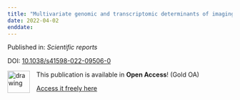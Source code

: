 ```yaml
---
title: "Multivariate genomic and transcriptomic determinants of imaging-derived personalized therapeutic needs in Parkinson's disease."
date: 2022-04-02
enddate:
---
```


Published in: *Scientific reports*

DOI: [10.1038/s41598-022-09506-0](https://doi.org/10.1038/s41598-022-09506-0)

<img src="https://upload.wikimedia.org/wikipedia/commons/thumb/7/77/Open_Access_logo_PLoS_transparent.svg/800px-Open_Access_logo_PLoS_transparent.svg.png" alt="drawing" width="50" align="left"/> &nbsp;&nbsp;&nbsp;This publication is available in **Open Access**! (Gold OA)

&nbsp;&nbsp;&nbsp;<a href="https://www.nature.com/articles/s41598-022-09506-0.pdf">Access it freely here</a>

